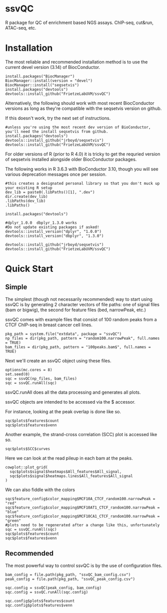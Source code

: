 # ssvQC
R package for QC of enrichment based NGS assays.  ChIP-seq, cut&amp;run, ATAC-seq, etc.

# Installation

The most reliable and recommended installation method is to use the current devel version (3.14) of BiocConductor.

```
install.packages("BiocManager")
BiocManager::install(version = "devel")
BiocManager::install("seqsetvis")
install.packages("devtools") 
devtools::install_github("FrietzeLabUVM/ssvQC")
```

Alternatively, the following should work with most recent BiocConductor versions as long as they're compatible with the seqsetvis version on github.

If this doesn't work, try the next set of instructions.

```
#unless you're using the most recent dev version of BioConductor, you'll need the install seqsetvis from github.
install.packages("devtools") 
devtools::install_github("jrboyd/seqsetvis")
devtools::install_github("FrietzeLabUVM/ssvQC")
```

For older versions of R (prior to R 4.0) it is tricky to get the requried version of seqsetvis installed alongside older BiocConductor packages.

The following works in R 3.6.3 with BioConductor 3.10, though you will see various deprecation messages once per session.

```
#this creates a designated personal library so that you don't muck up your existing R setup
dev_lib = paste0(.libPaths()[1], ".dev")
dir.create(dev_lib)
.libPaths(dev_lib)
.libPaths()

install.packages("devtools")

#dplyr_1.0.0  dbplyr_1.3.0 works
#Do not update existing packages if asked!
devtools::install_version("dplyr", "1.0.0")
devtools::install_version("dbplyr", "1.3.0")

devtools::install_github("jrboyd/seqsetvis")
devtools::install_github("FrietzeLabUVM/ssvQC")
```

# Quick Start

## Simple 
The simplest (though not necessarily recommended) way to start using ssvQC is by generating 2 character vectors of file paths: one of signal files (bam or bigwig), the second for feature files (bed, narrowPeak, etc.)

ssvQC comes with example files that consist of 100 random peaks from a CTCF ChIP-seq in breast cancer cell lines.

```
pkg_path = system.file("extdata", package = "ssvQC")
np_files = dir(pkg_path, pattern = "random100.narrowPeak", full.names = TRUE)
bam_files = dir(pkg_path, pattern = "100peaks.bam$", full.names = TRUE)
```

Next we'll create an ssvQC object using these files.

```
options(mc.cores = 8)
set.seed(0)
sqc = ssvQC(np_files, bam_files)
sqc = ssvQC.runAll(sqc)
```

ssvQC.runAll does all the data processing and generates all plots.  

ssvQC objects are intended to be accessed via the $ accessor.  

For instance, looking at the peak overlap is done like so.

```
sqc$plots$features$count
sqc$plots$features$venn
```

Another example, the strand-cross correlation (SCC) plot is accessed like so.

```
sqc$plots$SCC$curves
```

Here we can look at the read pileup in each bam at the peaks.

```
cowplot::plot_grid(
  sqc$plots$signal$heatmaps$All_features$All_signal,
  sqc$plots$signal$heatmaps.lines$All_features$All_signal
)
```

We can also fiddle with the colors

```
sqc$feature_config$color_mapping$MCF10A_CTCF_random100.narrowPeak = "red"
sqc$feature_config$color_mapping$MCF10AT1_CTCF_random100.narrowPeak = "blue"
sqc$feature_config$color_mapping$MCF10CA1_CTCF_random100.narrowPeak = "green"
#plots need to be regenerated after a change like this, unfortunately
sqc = ssvQC.runAll(sqc)
sqc$plots$features$count
sqc$plots$features$venn
```

## Recommended

The most powerful way to control ssvQC is by the use of configuration files.

```
bam_config = file.path(pkg_path, "ssvQC_bam_config.csv")
peak_config = file.path(pkg_path, "ssvQC_peak_config.csv")

sqc.config = ssvQC(peak_config, bam_config)
sqc.config = ssvQC.runAll(sqc.config)

sqc.config$plots$features$count
sqc.config$plots$features$venn
```
